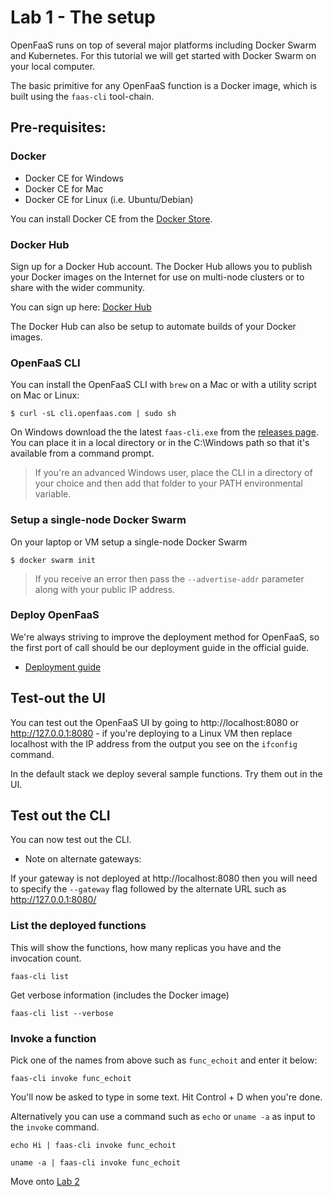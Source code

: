 # Lab 1 - The setup

OpenFaaS runs on top of several major platforms including Docker Swarm and Kubernetes. For this tutorial we will get started with Docker Swarm on your local computer.

The basic primitive for any OpenFaaS function is a Docker image, which is built using the `faas-cli` tool-chain.

## Pre-requisites:

### Docker

* Docker CE for Windows
* Docker CE for Mac
* Docker CE for Linux (i.e. Ubuntu/Debian)

You can install Docker CE from the [Docker Store](https://store.docker.com).


### Docker Hub

Sign up for a Docker Hub account. The Docker Hub allows you to publish your Docker images on the Internet for use on multi-node clusters or to share with the wider community.

You can sign up here: [Docker Hub](https://hub.docker.com)

The Docker Hub can also be setup to automate builds of your Docker images.

### OpenFaaS CLI

You can install the OpenFaaS CLI with `brew` on a Mac or with a utility script on Mac or Linux:

```
$ curl -sL cli.openfaas.com | sudo sh
```

On Windows download the the latest `faas-cli.exe` from the [releases page](https://github.com/openfaas/faas-cli). You can place it in a local directory or in the C:\Windows path so that it's available from a command prompt.

> If you're an advanced Windows user, place the CLI in a directory of your choice and then add that folder to your PATH environmental variable.

### Setup a single-node Docker Swarm

On your laptop or VM setup a single-node Docker Swarm

```
$ docker swarm init
```

> If you receive an error then pass the `--advertise-addr` parameter along with your public IP address.

### Deploy OpenFaaS

We're always striving to improve the deployment method for OpenFaaS, so the first port of call should be our deployment guide in the official guide.

* [Deployment guide](https://github.com/openfaas/faas/blob/master/guide/deployment_swarm.md)

## Test-out the UI

You can test out the OpenFaaS UI by going to http://localhost:8080 or http://127.0.0.1:8080 - if you're deploying to a Linux VM then replace localhost with the IP address from the output you see on the `ifconfig` command.

In the default stack we deploy several sample functions. Try them out in the UI.

## Test out the CLI

You can now test out the CLI.

* Note on alternate gateways:

If your gateway is not deployed at http://localhost:8080 then you will need to specify the `--gateway` flag followed by the alternate URL such as http://127.0.0.1:8080/

### List the deployed functions

This will show the functions, how many replicas you have and the invocation count.

```
faas-cli list
```

Get verbose information (includes the Docker image)

```
faas-cli list --verbose
```

### Invoke a function

Pick one of the names from above such as `func_echoit` and enter it below:

```
faas-cli invoke func_echoit
```

You'll now be asked to type in some text. Hit Control + D when you're done.

Alternatively you can use a command such as `echo` or `uname -a` as input to the `invoke` command.

```
echo Hi | faas-cli invoke func_echoit

uname -a | faas-cli invoke func_echoit
```

Move onto [Lab 2](lab2.md)